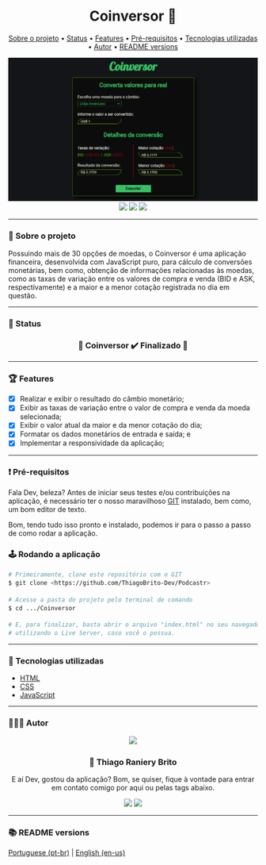 <div align="center">
  <div>
    <h1>Coinversor 💱</h1>
    <p>
      <a href="#-sobre-o-projeto">Sobre o projeto</a> •
      <a href="#-status">Status</a> •
      <a href="#-features">Features</a> •
      <a href="#%EF%B8%8F-pré-requisitos">Pré-requisitos</a> •
      <a href="#-tecnologias-utilizadas">Tecnologias utilizadas</a> •
      <a href="#-autor">Autor</a> •
      <a href="#-readme-versions">README versions</a>
    </p>
    <img src="./.github/coinversor.png" />
  </div>

  <div>
    <img src="https://img.shields.io/github/license/ThiagoBrito-Dev/Podcastr?color=920707&style=for-the-badge" />
    <a href="https://coinversor.netlify.app/">
      <img src="https://api.netlify.com/api/v1/badges/30dff3ac-7dfc-41ee-abac-888ef4901e49/deploy-status" /></a>
    <img src="https://img.shields.io/static/v1?label=version&message=1.0.0&color=920707&style=for-the-badge" />
  </div>
</div>

<hr>

### 🎯 Sobre o projeto

<p>
  Possuindo mais de 30 opções de moedas, o Coinversor é uma aplicação financeira, desenvolvida com JavaScript puro, para cálculo de conversões monetárias, bem como, obtenção de informações relacionadas às moedas, como as taxas de variação entre os valores de compra e venda (BID e ASK, respectivamente) e a maior e a menor cotação registrada no dia em questão.
</p>

<hr>

### 🏁 Status

<h3 align="center">
	🎉 Coinversor ✔️ Finalizado 🎉
</h3>

<hr>

### 🏆 Features

- [x] Realizar e exibir o resultado do câmbio monetário;
- [x] Exibir as taxas de variação entre o valor de compra e venda da moeda selecionada;
- [x] Exibir o valor atual da maior e da menor cotação do dia;
- [x] Formatar os dados monetários de entrada e saída; e
- [x] Implementar a responsividade da aplicação;

<hr>

### ❗️ Pré-requisitos

Fala Dev, beleza? Antes de iniciar seus testes e/ou contribuições na aplicação, é necessário ter o nosso maravilhoso [GIT](https://git-scm.com) instalado, bem como, um bom editor de texto.

Bom, tendo tudo isso pronto e instalado, podemos ir para o passo a passo de como rodar a aplicação.

### 🕹️ Rodando a aplicação

```bash
# Primeiramente, clone este repositório com o GIT
$ git clone <https://github.com/ThiagoBrito-Dev/Podcastr>

# Acesse a pasta do projeto pelo terminal de comando
$ cd .../Coinversor

# E, para finalizar, basta abrir o arquivo "index.html" no seu navegador, ou ainda,
# utilizando o Live Server, caso você o possua.
```

<hr>

### 🔮 Tecnologias utilizadas

- [HTML](https://devdocs.io/html/)
- [CSS](https://devdocs.io/css/)
- [JavaScript](https://devdocs.io/javascript/)

<hr>

### 👨🏽‍🎓 Autor

<div align="center">
  <img src="https://github.com/ThiagoBrito-Dev.png" width="250px" />

  <br />

  <div>
    <h3>
      🤝 Thiago Raniery Brito
    </h3>
    <p>
      E aí Dev, gostou da aplicação? Bom, se quiser, fique à vontade para entrar em contato comigo por aqui ou pelas tags abaixo.
    </p>
  </div>

  <div>
    <a href="https://www.linkedin.com/in/thiagoranierybrito/">
      <img src="https://img.shields.io/badge/-LinkedIn-blue?style=for-the-badge&logo=Linkedin&logoColor=white&link=https://www.linkedin.com/in/thiagoranierybrito/" /></a>
    <a href="mailto:thiagobritotrs@gmail.com">
      <img src="https://img.shields.io/badge/-Gmail-c14438?style=for-the-badge&logo=Gmail&logoColor=white&link=mailto:thiagobritotrs@gmail.com" /></a>
  </div>
</div>

<hr>

### 📚 README versions

<div>
  <a href="https://github.com/ThiagoBrito-Dev/Coinversor/blob/main/README.md">Portuguese (pt-br)</a> 
  |
  <a href="https://github.com/ThiagoBrito-Dev/Coinversor/blob/main/README-en.md">English (en-us)</a>
</div>
